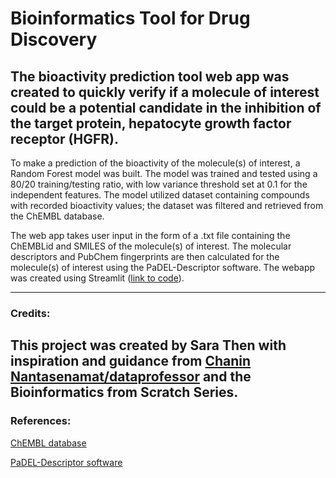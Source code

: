 # Bioinformatics Tool for Drug Discovery 
The bioactivity prediction tool web app was created to quickly verify if a molecule of interest could be a potential candidate in the inhibition of the target protein, hepatocyte growth factor receptor (HGFR). 
---
To make a prediction of the bioactivity of the molecule(s) of interest, a Random Forest model was built. The model was trained and tested using a 80/20 training/testing ratio, with low variance threshold set at 0.1 for the independent features. The model utilized dataset containing compounds with recorded bioactivity values; the dataset was filtered and retrieved from the ChEMBL database. 

The web app takes user input in the form of a .txt file containing the ChEMBLid and SMILES of the molecule(s) of interest. The molecular descriptors and PubChem fingerprints are then calculated for the molecule(s) of interest using the PaDEL-Descriptor software. The webapp was created using Streamlit ([link to code](https://github.com/sara-then/bioactivity_app_streamlit/blob/0156364cbdf17e1f9171ba671fd016d80bc3a664/app.py)).

---
### Credits: 
This project was created by Sara Then with inspiration and guidance from [Chanin Nantasenamat/dataprofessor](https://github.com/dataprofessor) and the Bioinformatics from Scratch Series. 
---
### References:

[ChEMBL database](https://www.ebi.ac.uk/chembl/)

[PaDEL-Descriptor software](http://www.yapcwsoft.com/dd/padeldescriptor/)
